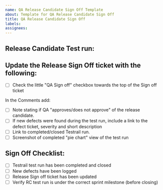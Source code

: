 ```yaml
---
name: QA Release Candidate Sign Off Template
about: Template for QA Release Candidate Sign Off
title: QA Release Candidate Sign Off
labels: 
assignees:
---
```

<!-- Please fill out all of the relevant sections of this template. Please do not delete any areas of this template. The tickets can be updated as the sections are finished and any section that doesn't need to have info should be labeled as NA -->

## Release Candidate Test run:
<!-- Paste link to Testrail RC test run here -->

## Update the Release Sign Off ticket with the following:
- [ ] Check the little "QA Sign off" checkbox towards the top of the Sign off ticket

In the Comments add:
- [ ] Note stating if QA "approves/does not approve" of the release candidate.
- [ ] If new defects were found during the test run, include a link to the defect ticket, severity and short description
- [ ] Link to completed/closed Testrail run.
- [ ] Screenshot of completed "pie chart" view of the test run

## Sign Off Checklist:
- [ ] Testrail test run has been completed and closed
- [ ] New defects have been logged
- [ ] Release Sign off ticket has been updated
- [ ] Verify RC test run is under the correct sprint milestone (before closing)
